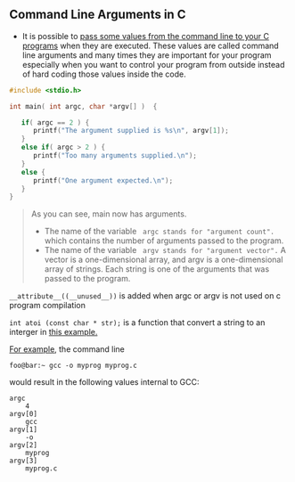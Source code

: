 ## Command Line Arguments in C

- It is possible to [pass some values from the command line to your C programs](https://www.tutorialspoint.com/cprogramming/c_command_line_arguments.htm) when they are executed. These values are called command line arguments and many times they are important for your program especially when you want to control your program from outside instead of hard coding those values inside the code.

```c
#include <stdio.h>

int main( int argc, char *argv[] )  {

   if( argc == 2 ) {
      printf("The argument supplied is %s\n", argv[1]);
   }
   else if( argc > 2 ) {
      printf("Too many arguments supplied.\n");
   }
   else {
      printf("One argument expected.\n");
   }
}
```
> As you can see, main now has arguments. 
> - The name of the variable ``` argc stands for "argument count".``` which contains the number of arguments passed to the program. 
>- The name of the variable ``` argv stands for "argument vector".``` A vector is a one-dimensional array, and argv is a one-dimensional array of strings.
> Each string is one of the arguments that was passed to the program.

```__attribute__((__unused__))``` is added when argc or argv is not used on c program compilation

```int atoi (const char * str);``` is a function that convert a string to an interger in [this example.](https://cplusplus.com/reference/cstdlib/atoi/)

[For example](http://crasseux.com/books/ctutorial/argc-and-argv.html), the command line
```shell
foo@bar:~ gcc -o myprog myprog.c
```
would result in the following values internal to GCC:

```shell
argc
    4
argv[0]
    gcc
argv[1]
    -o
argv[2]
    myprog
argv[3]
    myprog.c
```